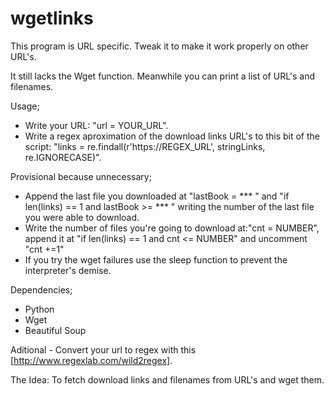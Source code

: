 # wgetlinks
This program is URL specific. Tweak it to make it work properly on other URL's.

It still lacks the Wget function. Meanwhile you can print a list of URL's and filenames.

Usage;
- Write your URL: "url = YOUR_URL".
- Write a regex aproximation of the download links URL's to this bit of the script: "links = re.findall(r'https://REGEX_URL', stringLinks, re.IGNORECASE)".

Provisional because unnecessary;
- Append the last file you downloaded at "lastBook = *** " and "if len(links) == 1 and lastBook >= *** " writing the number of the last file you were able to download.
- Write the number of files you're going to download at:"cnt = NUMBER", append it at "if len(links) == 1 and cnt <= NUMBER" and uncomment "cnt +=1"
- If you try the wget failures use the sleep function to prevent the interpreter's demise.

Dependencies;
- Python
- Wget
- Beautiful Soup

Aditional - Convert your url to regex with this [http://www.regexlab.com/wild2regex].

The Idea: To fetch download links and filenames from URL's and wget them.
